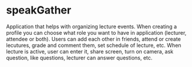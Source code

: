 # speakGather
Application that helps with organizing lecture events.
When creating a profile you can choose what role you want to have in application (lecturer, attendee or both).
Users can add each other in friends, attend or create lecutures, grade and comment them, set schedule of lecture, etc.
When lecture is active, user can enter it, share screen, turn on camera, ask question, like questions, lecturer can answer questions, etc.  
